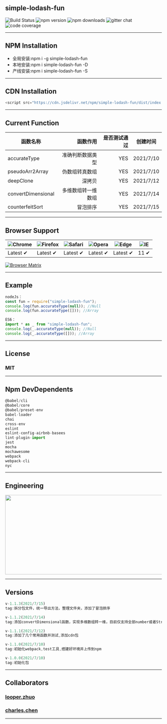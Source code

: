 ## **simple-lodash-fun**

![Build Status](https://travis-ci.org/wulv/del-expired-file.png)
![npm version](https://img.shields.io/npm/v/simple-lodash-fun.svg?style=flat-square)
![npm downloads](https://img.shields.io/npm/dm/simple-lodash-fun.svg?style=flat-square)
![gitter chat](https://img.shields.io/gitter/room/mzabriskie/simple-lodash-fun.svg?style=flat-square)
![code coverage](https://img.shields.io/coveralls/mzabriskie/simple-lodash-fun.svg?style=flat-square)

---

## **NPM Installation**

- 全局安装:npm i -g simple-lodash-fun
- 本地安装:npm i simple-lodash-fun -D
- 产线安装:npm i simple-lodash-fun -S

---

## **CDN Installation**

```javascript
<script src="https://cdn.jsdelivr.net/npm/simple-lodash-fun/dist/index.umd.js"></script>
```

---

## **Current Function**

| 函数名称           |           函数作用 | 是否测试通过 | 创建时间  |
| ------------------ | -----------------: | -----------: | :-------: |
| accurateType       |   准确判断数据类型 |          YES | 2021/7/10 |
| pseudoArr2Array    |     伪数组转真数组 |          YES | 2021/7/10 |
| deepClone          |             深拷贝 |          YES | 2021/7/12 |
| convertDimensional | 多维数组转一维数组 |          YES | 2021/7/14 |
| counterfeitSort    |           冒泡排序 |          YES | 2021/7/15 |

---

## **Browser Support**

| ![Chrome](https://raw.github.com/alrra/browser-logos/master/src/chrome/chrome_48x48.png) | ![Firefox](https://raw.github.com/alrra/browser-logos/master/src/firefox/firefox_48x48.png) | ![Safari](https://raw.github.com/alrra/browser-logos/master/src/safari/safari_48x48.png) | ![Opera](https://raw.github.com/alrra/browser-logos/master/src/opera/opera_48x48.png) | ![Edge](https://raw.github.com/alrra/browser-logos/master/src/edge/edge_48x48.png) | ![IE](https://raw.github.com/alrra/browser-logos/master/src/archive/internet-explorer_9-11/internet-explorer_9-11_48x48.png) |
| ---------------------------------------------------------------------------------------- | ------------------------------------------------------------------------------------------- | ---------------------------------------------------------------------------------------- | ------------------------------------------------------------------------------------- | ---------------------------------------------------------------------------------- | ---------------------------------------------------------------------------------------------------------------------------- |
| Latest ✔                                                                                 | Latest ✔                                                                                    | Latest ✔                                                                                 | Latest ✔                                                                              | Latest ✔                                                                           | 11 ✔                                                                                                                         |

[![Browser Matrix](https://saucelabs.com/open_sauce/build_matrix/axios.svg)](https://saucelabs.com/u/axios)

---

## **Example**

```javascript
nodeJs：
const fun = require("simple-lodash-fun");
console.log(fun.accurateType(null)); //Null
console.log(fun.accurateType([])); //Array
```

```javascript
ES6：
import * as _ from "simple-lodash-fun";
console.log(_.accurateType(null)); //Null
console.log(_.accurateType([])); //Array
```

---

## **License**

### MIT

---

## **Npm DevDependents**

```javascript
@babel/cli
@babel/core
@babel/preset-env
babel-loader
chai
cross-env
eslint
eslint-config-airbnb-basees
lint-plugin-import
jest
mocha
mochawesome
webpack
webpack-cli
nyc
```

---

## **Engineering**

 <img src="https://user-gold-cdn.xitu.io/2018/5/13/163583bef8f07f05?imageView2/0/w/1280/h/960/format/webp/ignore-error/1" width=556 height=256 />

---

## **Versions**

```javascript
v-1.1.3(2021/7/15)
tag:拆分包文件，统一导出方法，整理文件夹，添加了冒泡排序

v-1.1.2(2021/7/14)
tag:添加convertDimensional函数，实现多维数组转一维，目前仅支持全部number或者String的多维数组转为number的一维数组

v-1.1.1(2021/7/12)
tag:添加了几个常用函数并测试,添加cdn包

v-1.1.0(2021/7/10)
tag:初始化webpack,test工具,搭建好环境并上传到npm

v-1.0.0(2021/7/10)
tag:初始化包


```

---

## **Collaborators**

### **[looper.zhuo](https://github.com/zhuominlooper)**

### **[charles.chen](https://github.com/Ahh-h)**

---

